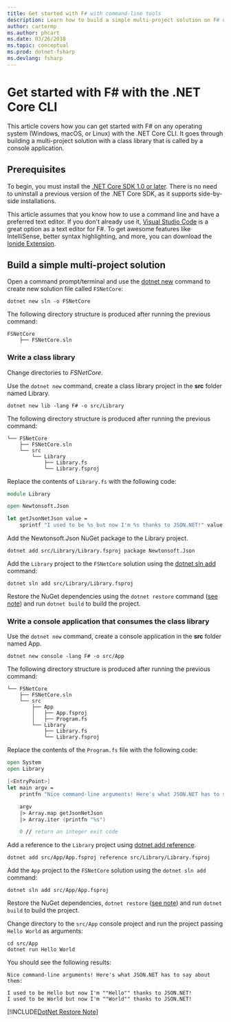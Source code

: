 ```yaml
---
title: Get started with F# with command-line tools
description: Learn how to build a simple multi-project solution on F# using the .NET Core CLI on any operating system (Windows, macOs or Linux).
author: cartermp
ms.author: phcart
ms.date: 03/26/2018
ms.topic: conceptual
ms.prod: dotnet-fsharp
ms.devlang: fsharp
---
```

# Get started with F# with the .NET Core CLI

This article covers how you can get started with F# on any operating system (Windows, macOS, or Linux) with the .NET Core CLI. It goes through building a multi-project solution with a class library that is called by a console application.

## Prerequisites

To begin, you must install the [.NET Core SDK 1.0 or later](https://www.microsoft.com/net/download/). There is no need to uninstall a previous version of the .NET Core SDK, as it supports side-by-side installations.

This article assumes that you know how to use a command line and have a preferred text editor. If you don't already use it, [Visual Studio Code](https://code.visualstudio.com) is a great option as a text editor for F#. To get awesome features like IntelliSense, better syntax highlighting, and more, you can download the [Ionide Extension](https://marketplace.visualstudio.com/items?itemName=Ionide.Ionide-fsharp).

## Build a simple multi-project solution

Open a command prompt/terminal and use the [dotnet new](../../core/tools/dotnet-new.md) command to create new solution file called `FSNetCore`:

```
dotnet new sln -o FSNetCore
```

The following directory structure is produced after running the previous command:

```
FSNetCore
    ├── FSNetCore.sln
```

### Write a class library

Change directories to *FSNetCore*.

Use the `dotnet new` command, create a class library project in the **src** folder named Library.

```
dotnet new lib -lang F# -o src/Library
```

The following directory structure is produced after running the previous command:

```
└── FSNetCore
    ├── FSNetCore.sln
    └── src
        └── Library
            ├── Library.fs
            └── Library.fsproj
```

Replace the contents of `Library.fs` with the following code:

```fsharp
module Library

open Newtonsoft.Json

let getJsonNetJson value =
    sprintf "I used to be %s but now I'm %s thanks to JSON.NET!" value (JsonConvert.SerializeObject(value))
```

Add the Newtonsoft.Json NuGet package to the Library project.

```
dotnet add src/Library/Library.fsproj package Newtonsoft.Json
```

Add the `Library` project to the `FSNetCore` solution using the [dotnet sln add](../../core/tools/dotnet-sln.md) command:

```
dotnet sln add src/Library/Library.fsproj
```

Restore the NuGet dependencies using the `dotnet restore` command ([see note](#dotnet-restore-note)) and run `dotnet build` to build the project.

### Write a console application that consumes the class library

Use the `dotnet new` command, create a console application in the **src** folder named App.

```
dotnet new console -lang F# -o src/App
```

The following directory structure is produced after running the previous command:

```
└── FSNetCore
    ├── FSNetCore.sln
    └── src
        ├── App
        │   ├── App.fsproj
        │   ├── Program.fs
        └── Library
            ├── Library.fs
            └── Library.fsproj
```

Replace the contents of the `Program.fs` file with the following code:

```fsharp
open System
open Library

[<EntryPoint>]
let main argv =
    printfn "Nice command-line arguments! Here's what JSON.NET has to say about them:"

    argv
    |> Array.map getJsonNetJson
    |> Array.iter (printfn "%s")

    0 // return an integer exit code
```

Add a reference to the `Library` project using [dotnet add reference](../../core/tools/dotnet-add-reference.md).

```
dotnet add src/App/App.fsproj reference src/Library/Library.fsproj
```

Add the `App` project to the `FSNetCore` solution using the `dotnet sln add` command:

```
dotnet sln add src/App/App.fsproj
```

Restore the NuGet dependencies, `dotnet restore` ([see note](#dotnet-restore-note)) and run `dotnet build` to build the project.

Change directory to the `src/App` console project and run the project passing `Hello World` as arguments:

```
cd src/App
dotnet run Hello World
```

You should see the following results:

```
Nice command-line arguments! Here's what JSON.NET has to say about them:

I used to be Hello but now I'm ""Hello"" thanks to JSON.NET!
I used to be World but now I'm ""World"" thanks to JSON.NET!
```

<a name="dotnet-restore-note"></a>
[!INCLUDE[DotNet Restore Note](~/includes/dotnet-restore-note.md)]